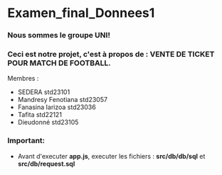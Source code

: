 # Examen_final_Donnees1
### Nous sommes le groupe UNI!
### Ceci est notre projet, c'est à propos de : **VENTE DE TICKET POUR MATCH DE FOOTBALL**.

Membres :
- SEDERA std23101
- Mandresy Fenotiana std23057
- Fanasina Iarizoa std23036
- Tafita std22121
- Dieudonné std23105

### Important:
- Avant d'executer **app.js**, executer les fichiers : **src/db/db/sql** et **src/db/request.sql**

